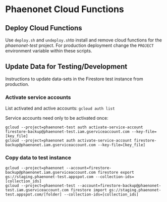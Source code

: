 # Phaenonet Cloud Functions

## Deploy Cloud Functions
Use `deploy.sh` and `undeploy.sh`to install and remove cloud functions for the
_phaenonet-test_ project. For production deployment change the `PROJECT` 
environment variable within these scripts.

## Update Data for Testing/Development
Instructions to update data-sets in the Firestore test instance from production.

### Activate service accounts
List activated and active accounts: `gcloud auth list`

Service accounts need only to be activated once:
```commandline
gcloud --project=phaenonet-test auth activate-service-account firestore-backup@phaenonet-test.iam.gserviceaccount.com --key-file=[key_file]
gcloud --project=phaenonet auth activate-service-account firestore-backup@phaenonet.iam.gserviceaccount.com --key-file=[key_file]
```

### Copy data to test instance

```commandline
gcloud --project=phaenonet --account=firestore-backup@phaenonet.iam.gserviceaccount.com firestore export gs://staging.phaenonet-test.appspot.com --collection-ids=[collection_ids]
gcloud --project=phaenonet-test --account=firestore-backup@phaenonet-test.iam.gserviceaccount.com firestore import gs://staging.phaenonet-test.appspot.com/[folder] --collection-ids=[collection_ids]
```